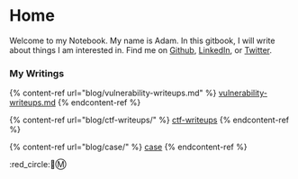 # Home

Welcome to my Notebook. My name is Adam. In this gitbook, I will write about things I am interested in. Find me on [Github](https://github.com/adamyordan), [LinkedIn](https://linkedin.com/in/adamyordan), or [Twitter](https://twitter.com/\_adamyordan).

### My Writings

{% content-ref url="blog/vulnerability-writeups.md" %}
[vulnerability-writeups.md](blog/vulnerability-writeups.md)
{% endcontent-ref %}

{% content-ref url="blog/ctf-writeups/" %}
[ctf-writeups](blog/ctf-writeups/)
{% endcontent-ref %}

{% content-ref url="blog/case/" %}
[case](blog/case/)
{% endcontent-ref %}





:red\_circle::tea::m:



